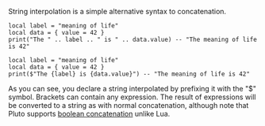 String interpolation is a simple alternative syntax to concatenation.

```pluto title="Concatenation"
local label = "meaning of life"
local data = { value = 42 }
print("The " .. label .. " is " .. data.value) -- "The meaning of life is 42"
```

```pluto title="String interpolation"
local label = "meaning of life"
local data = { value = 42 }
print($"The {label} is {data.value}") -- "The meaning of life is 42"
```

As you can see, you declare a string interpolated by prefixing it with the "$" symbol. Brackets can contain any expression. The result of expressions will be converted to a string as with normal concatenation, although note that Pluto supports [boolean concatenation](../QoL%20Improvements/Boolean%20Concatenation) unlike Lua.